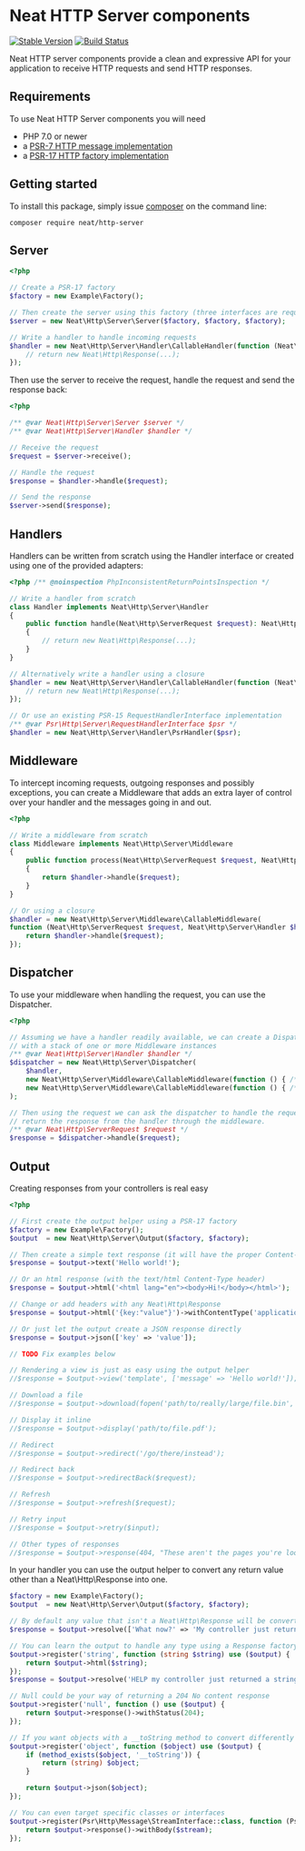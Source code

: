 Neat HTTP Server components
===========================
[![Stable Version](https://poser.pugx.org/neat/http-server/version)](https://packagist.org/packages/neat/http-server)
[![Build Status](https://travis-ci.org/neat-php/http-server.svg?branch=master)](https://travis-ci.org/neat-php/http-server)

Neat HTTP server components provide a clean and expressive API for your
application to receive HTTP requests and send HTTP responses.

Requirements
------------
To use Neat HTTP Server components you will need
- PHP 7.0 or newer
- a [PSR-7 HTTP message implementation](https://packagist.org/providers/psr/http-message-implementation)
- a [PSR-17 HTTP factory implementation](https://packagist.org/providers/psr/http-factory-implementation)

Getting started
---------------
To install this package, simply issue [composer](https://getcomposer.org) on the
command line:
```
composer require neat/http-server
```

Server
------
```php
<?php

// Create a PSR-17 factory
$factory = new Example\Factory();

// Then create the server using this factory (three interfaces are required)
$server = new Neat\Http\Server\Server($factory, $factory, $factory);

// Write a handler to handle incoming requests
$handler = new Neat\Http\Server\Handler\CallableHandler(function (Neat\Http\Request $request) {
    // return new Neat\Http\Response(...);
});
```

Then use the server to receive the request, handle the request and send the response back:
```php
<?php

/** @var Neat\Http\Server\Server $server */
/** @var Neat\Http\Server\Handler $handler */

// Receive the request
$request = $server->receive();

// Handle the request
$response = $handler->handle($request);

// Send the response
$server->send($response);
```

Handlers
--------
Handlers can be written from scratch using the Handler interface or created
using one of the provided adapters:
```php
<?php /** @noinspection PhpInconsistentReturnPointsInspection */

// Write a handler from scratch
class Handler implements Neat\Http\Server\Handler
{
    public function handle(Neat\Http\ServerRequest $request): Neat\Http\Response
    {
        // return new Neat\Http\Response(...);
    }
}

// Alternatively write a handler using a closure
$handler = new Neat\Http\Server\Handler\CallableHandler(function (Neat\Http\Request $request) {
    // return new Neat\Http\Response(...);
});

// Or use an existing PSR-15 RequestHandlerInterface implementation
/** @var Psr\Http\Server\RequestHandlerInterface $psr */
$handler = new Neat\Http\Server\Handler\PsrHandler($psr);
```

Middleware
----------
To intercept incoming requests, outgoing responses and possibly exceptions,
you can create a Middleware that adds an extra layer of control over your
handler and the messages going in and out.
```php
<?php

// Write a middleware from scratch
class Middleware implements Neat\Http\Server\Middleware
{
    public function process(Neat\Http\ServerRequest $request, Neat\Http\Server\Handler $handler): Neat\Http\Response
    {
        return $handler->handle($request);
    }
}

// Or using a closure
$handler = new Neat\Http\Server\Middleware\CallableMiddleware(
function (Neat\Http\ServerRequest $request, Neat\Http\Server\Handler $handler) {
    return $handler->handle($request);
});
```

Dispatcher
----------
To use your middleware when handling the request, you can use the Dispatcher.

```php
<?php

// Assuming we have a handler readily available, we can create a Dispatcher
// with a stack of one or more Middleware instances
/** @var Neat\Http\Server\Handler $handler */
$dispatcher = new Neat\Http\Server\Dispatcher(
    $handler,
    new Neat\Http\Server\Middleware\CallableMiddleware(function () { /* ... */ }),
    new Neat\Http\Server\Middleware\CallableMiddleware(function () { /* ... */ })
);

// Then using the request we can ask the dispatcher to handle the request and
// return the response from the handler through the middleware.
/** @var Neat\Http\ServerRequest $request */
$response = $dispatcher->handle($request);
```

Output
------
Creating responses from your controllers is real easy
```php
<?php

// First create the output helper using a PSR-17 factory
$factory = new Example\Factory();
$output  = new Neat\Http\Server\Output($factory, $factory);

// Then create a simple text response (it will have the proper Content-Type header set)
$response = $output->text('Hello world!');

// Or an html response (with the text/html Content-Type header)
$response = $output->html('<html lang="en"><body>Hi!</body></html>');

// Change or add headers with any Neat\Http\Response
$response = $output->html('{key:"value"}')->withContentType('application/json');

// Or just let the output create a JSON response directly
$response = $output->json(['key' => 'value']);

// TODO Fix examples below

// Rendering a view is just as easy using the output helper
//$response = $output->view('template', ['message' => 'Hello world!']);

// Download a file
//$response = $output->download(fopen('path/to/really/large/file.bin', 'r+'));

// Display it inline
//$response = $output->display('path/to/file.pdf');

// Redirect
//$response = $output->redirect('/go/there/instead');

// Redirect back
//$response = $output->redirectBack($request);

// Refresh
//$response = $output->refresh($request);

// Retry input
//$response = $output->retry($input);

// Other types of responses
//$response = $output->response(404, "These aren't the pages you're looking for.");
```

In your handler you can use the output helper to convert any return value other
than a Neat\Http\Response into one.
```php
$factory = new Example\Factory();
$output  = new Neat\Http\Server\Output($factory, $factory);

// By default any value that isn't a Neat\Http\Response will be converted to a JSON response  
$response = $output->resolve(['What now?' => 'My controller just returned this lousy array.']);

// You can learn the output to handle any type using a Response factory
$output->register('string', function (string $string) use ($output) {
    return $output->html($string);
});
$response = $output->resolve('HELP my controller just returned a string!');

// Null could be your way of returning a 204 No content response
$output->register('null', function () use ($output) {
    return $output->response()->withStatus(204);
});

// If you want objects with a __toString method to convert differently
$output->register('object', function ($object) use ($output) {
    if (method_exists($object, '__toString')) {
        return (string) $object;
    }

    return $output->json($object);
});

// You can even target specific classes or interfaces
$output->register(Psr\Http\Message\StreamInterface::class, function (Psr\Http\Message\StreamInterface $stream) use ($output) {
    return $output->response()->withBody($stream);
});
```

